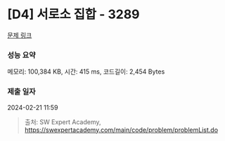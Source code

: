 # [D4] 서로소 집합 - 3289 

[문제 링크](https://swexpertacademy.com/main/code/problem/problemDetail.do?contestProbId=AWBJKA6qr2oDFAWr) 

### 성능 요약

메모리: 100,384 KB, 시간: 415 ms, 코드길이: 2,454 Bytes

### 제출 일자

2024-02-21 11:59



> 출처: SW Expert Academy, https://swexpertacademy.com/main/code/problem/problemList.do